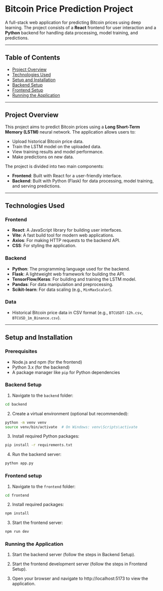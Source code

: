 # Bitcoin Price Prediction Project

A full-stack web application for predicting Bitcoin prices using deep learning. The project consists of a **React** frontend for user interaction and a **Python** backend for handling data processing, model training, and predictions.

---

## Table of Contents

- [Project Overview](#project-overview)
- [Technologies Used](#technologies-used)
- [Setup and Installation](#setup-and-installation)
- [Backend Setup](#backend-setup)
- [Frontend Setup](#frontend-setup)
- [Running the Application](#running-the-application)

---


## Project Overview

This project aims to predict Bitcoin prices using a **Long Short-Term Memory (LSTM)** neural network. The application allows users to:
- Upload historical Bitcoin price data.
- Train the LSTM model on the uploaded data.
- View training results and model performance.
- Make predictions on new data.

The project is divided into two main components:
- **Frontend**: Built with React for a user-friendly interface.
- **Backend**: Built with Python (Flask) for data processing, model training, and serving predictions.

---

## Technologies Used

### Frontend
- **React**: A JavaScript library for building user interfaces.
- **Vite**: A fast build tool for modern web applications.
- **Axios**: For making HTTP requests to the backend API.
- **CSS**: For styling the application.

### Backend
- **Python**: The programming language used for the backend.
- **Flask**: A lightweight web framework for building the API.
- **TensorFlow/Keras**: For building and training the LSTM model.
- **Pandas**: For data manipulation and preprocessing.
- **Scikit-learn**: For data scaling (e.g., `MinMaxScaler`).

### Data
- Historical Bitcoin price data in CSV format (e.g., `BTCUSDT-12h.csv`, `BTCUSD_1m_Binance.csv`).

---

## Setup and Installation

### Prerequisites
- Node.js and npm (for the frontend)
- Python 3.x (for the backend)
- A package manager like `pip` for Python dependencies

### Backend Setup

1. Navigate to the `backend` folder:
```bash
cd backend
```
2. Create a virtual environment (optional but recommended):
```bash
python -m venv venv
source venv/bin/activate  # On Windows: venv\Scripts\activate
```
3. Install required Python packages:
```bash
pip install -r requirements.txt
```
4. Run the backend server:
```bash
python app.py
```

### Frontend setup

1. Navigate to the `frontend` folder:
```bash
cd frontend
```
2. Install required packages:
```bash
npm install
```
3. Start the frontend server:
```bash
npm run dev
```

### Running the Application

1. Start the backend server (follow the steps in Backend Setup).

2. Start the frontend development server (follow the steps in Frontend Setup).

3. Open your browser and navigate to http://localhost:5173 to view the application.